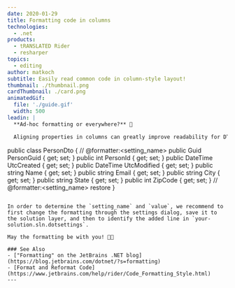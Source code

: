 ```yaml
---
date: 2020-01-29
title: Formatting code in columns
technologies:
  - .net
products:
  - tRANSLATED Rider
  - resharper
topics:
  - editing
author: matkoch
subtitle: Easily read common code in column-style layout!
thumbnail: ./thumbnail.png
cardThumbnail: ./card.png
animatedGif:
  file: './guide.gif'
  width: 500
leadin: |
  **Ad-hoc formatting or everywhere?** 📐

  Aligning properties in columns can greatly improve readability for DTOs or vector data types. We can also align binary expressions, invocations and many more constructs. However, often we don't want to apply such formatting across our whole code base, but in very particular cases. Using **formatter comments**, we can format our code just for a specific scope:

  ```
  public class PersonDto
  {
  // @formatter:<setting_name> <value>
  public Guid     PersonGuid  { get; set; }
  public int      PersonId    { get; set; }
  public DateTime UtcCreated  { get; set; }
  public DateTime UtcModified { get; set; }
  public string   Name        { get; set; }
  public string   Email       { get; set; }
  public string   City        { get; set; }
  public string   State       { get; set; }
  public int      ZipCode     { get; set; }
  // @formatter:<setting_name> restore
  }
  ```

  In order to determine the `setting_name` and `value`, we recommend to first change the formatting through the settings dialog, save it to the solution layer, and then to identify the added line in `your-solution.sln.dotsettings`.

  May the formatting be with you! 🧙🏻

  ### See Also
  - ["Formatting" on the JetBrains .NET blog](https://blog.jetbrains.com/dotnet/?s=formatting)
  - [Format and Reformat Code](https://www.jetbrains.com/help/rider/Code_Formatting_Style.html)
---
```


